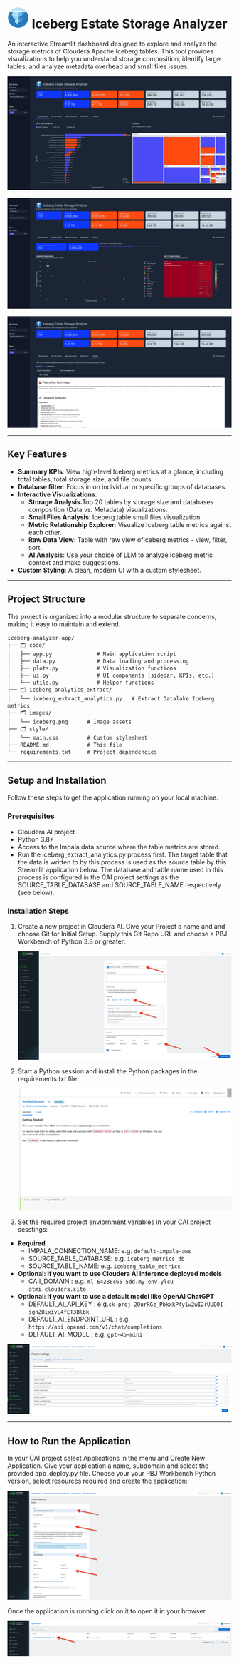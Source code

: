 # ![](/images/iceberg_small.png) Iceberg Estate Storage Analyzer

An interactive Streamlit dashboard designed to explore and analyze the storage metrics of Cloudera Apache Iceberg tables. This tool provides visualizations to help you understand storage composition, identify large tables, and analyze metadata overhead and small files issues.

![alt text](/images/readme_imageapp.png)

![alt text](/images/readme_imageapp2.png)

![alt text](/images/readme_imageapp3.png)

---

## Key Features

-   **Summary KPIs**: View high-level Iceberg metrics at a glance, including total tables, total storage size, and file counts.
-   **Database filter**: Focus in on individual or specific groups of databases.
-   **Interactive Visualizations**:
    -   **Storage Analysis**:Top 20 tables by storage size and databases composition (Data vs. Metadata) visualizations.
    -   **Small Files Analysis**: Iceberg table small files visualization
    -   **Metric Relationship Explorer**: Visualize Iceberg table metrics against each other.
    -   **Raw Data View**: Table with raw view ofIceberg metrics - view, filter, sort.
    -   **AI Analysis**: Use your choice of LLM to analyze Iceberg metric context and make suggestions.
-   **Custom Styling**: A clean, modern UI with a custom stylesheet.

---

## Project Structure

The project is organized into a modular structure to separate concerns, making it easy to maintain and extend.

```
iceberg-analyzer-app/
├── 🗂️ code/
│   ├── app.py              # Main application script
│   ├── data.py             # Data loading and processing
│   ├── plots.py            # Visualization functions
│   ├── ui.py               # UI components (sidebar, KPIs, etc.)
│   └── utils.py            # Helper functions
├── 🗂️ iceberg_analytics_extract/
│   └── iceberg_extract_analytics.py   # Extract Datalake Iceberg metrics
├── 🗂️ images/
│   └── iceberg.png      # Image assets
├── 🗂️ style/
│   └── main.css         # Custom stylesheet
├── README.md            # This file
└── requirements.txt     # Project dependencies
```

---

## Setup and Installation

Follow these steps to get the application running on your local machine.

### Prerequisites

-   Cloudera AI project
-   Python 3.8+
-   Access to the Impala data source where the table metrics are stored.
-   Run the iceberg_extract_analytics.py process first. The target table that the data is written to by this process is used as the source table by this Streamlit application below. 
    The database and table name used in this process is configured in the CAI project settings as the SOURCE_TABLE_DATABASE and SOURCE_TABLE_NAME respectively (see below).

### Installation Steps

1.  Create a new project in Cloudera AI. Give your Project a name and and choose Git for Initial Setup. Supply this Git Repo URL and choose a PBJ Workbench of Python 3.8 or greater:

    ![alt text](/images/readme_image1.png)

2.  Start a Python session and install the Python packages in the requirements.txt file:

    ![alt text](/images/readme_image2.png)


3. Set the required project enviornment variables in your CAI project sesstings:

 - **Required**
    - IMPALA_CONNECTION_NAME: e.g. `default-impala-aws`
    - SOURCE_TABLE_DATABASE: e.g. `iceberg_metrics_db`
    - SOURCE_TABLE_NAME: e.g. `iceberg_table_metrics`
 - **Optional: If you want to use Cloudera AI Inference deployed models**
    - CAII_DOMAIN : e.g. `ml-64288c66-5dd.my-env.ylcu-atmi.cloudera.site`
 - **Optional: If you want to use a default model like OpenAI ChatGPT**
    - DEFAULT_AI_API_KEY : e.g.`sk-proj-2OurRGz_PbkxkP4y1w2wI2rUUD0I-sgnZBixivL4fET3Blbk`
    - DEFAULT_AI_ENDPOINT_URL : e.g. `https://api.openai.com/v1/chat/completions`
    - DEFAULT_AI_MODEL : e.g. `gpt-4o-mini`
   
   
  ![alt text](/images/readme_image3.png)



---

## How to Run the Application

In your CAI project select Applications in the menu and Create New Application. Give your application a name, subdomain and select the provided app_deploy.py file. Choose your your PBJ Workbench Python version, select resources required and create the application:

![alt text](/images/readme_image4.png)


Once the application is running click on it to open it in your browser.

![alt text](/images/readme_image5.png)

